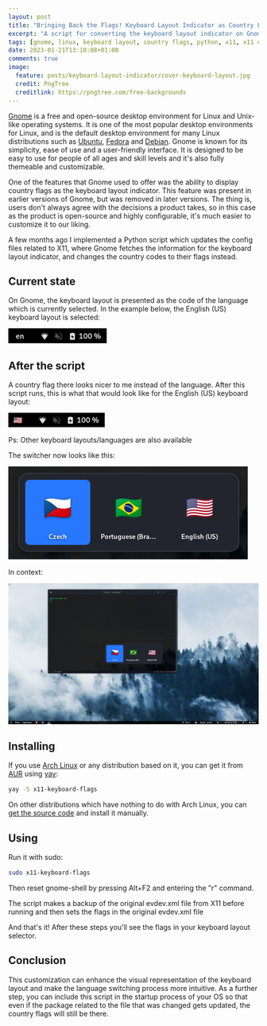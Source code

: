 ```yaml
---
layout: post
title: "Bringing Back the Flags! Keyboard Layout Indicator as Country Flags on Gnome"
excerpt: "A script for converting the keyboard layout indicator on Gnome from text to country flags"
tags: [gnome, linux, keyboard layout, country flags, python, x11, x11 config, arch linux, aur, customization, open-source]
date: 2023-01-21T13:10:08+01:00
comments: true
image:
  feature: posts/keyboard-layout-indicator/cover-keyboard-layout.jpg
  credit: PngTree
  creditlink: https://pngtree.com/free-backgrounds
---
```


[Gnome](https://www.gnome.org/) is a free and open-source desktop environment for Linux and Unix-like operating systems. It is one of the most popular desktop environments for Linux, and is the default desktop environment for many Linux distributions such as [Ubuntu](https://ubuntu.com/), [Fedora](https://getfedora.org/) and [Debian](https://www.debian.org/). Gnome is known for its simplicity, ease of use and a user-friendly interface. It is designed to be easy to use for people of all ages and skill levels and it's also fully themeable and customizable.

One of the features that Gnome used to offer was the ability to display country flags as the keyboard layout indicator. This feature was present in earlier versions of Gnome, but was removed in later versions. The thing is, users don't always agree with the decisions a product takes, so in this case as the product is open-source and highly configurable, it's much easier to customize it to our liking.

A few months ago I implemented a Python script which updates the config files related to X11, where Gnome fetches the information for the keyboard layout indicator, and changes the country codes to their flags instead.

## Current state

On Gnome, the keyboard layout is presented as the code of the language which is currently selected. In the example below, the English (US) keyboard layout is selected:

![Original Keyboard Layout indicator](/images/posts/keyboard-layout-indicator/gnome-keyboard-original.jpg "Original Keyboard Layout indicator")

## After the script

A country flag there looks nicer to me instead of the language. After this script runs, this is what that would look like for the English (US) keyboard layout:

![Modified Keyboard Layout indicator](/images/posts/keyboard-layout-indicator/gnome-keyboard-modified.jpg "Modified Keyboard Layout indicator")

Ps: Other keyboard layouts/languages are also available

The switcher now looks like this:

![Keyboard Layout switcher](/images/posts/keyboard-layout-indicator/keyboard-layout-switcher.jpg "Keyboard Layout switcher")

In context:

![Keyboard Layout screenshot](/images/posts/keyboard-layout-indicator/keyboard-layout-screenshot.jpg "Keyboard Layout screenshot")

## Installing

If you use [Arch Linux](https://archlinux.org/) or any distribution based on it, you can get it from [AUR](https://wiki.archlinux.org/title/Arch_User_Repository) using [yay](https://github.com/Jguer/yay):

```bash
yay -S x11-keyboard-flags
```

On other distributions which have nothing to do with Arch Linux, you can [get the source code](https://github.com/jonathas/x11-keyboard-flags) and install it manually.

## Using

Run it with sudo:

```bash
sudo x11-keyboard-flags
```

Then reset gnome-shell by pressing Alt+F2 and entering the "r" command.

The script makes a backup of the original evdev.xml file from X11 before running and then sets the flags in the original evdev.xml file

And that's it! After these steps you'll see the flags in your keyboard layout selector.

## Conclusion

This customization can enhance the visual representation of the keyboard layout and make the language switching process more intuitive. As a further step, you can include this script in the startup process of your OS so that even if the package related to the file that was changed gets updated, the country flags will still be there.
